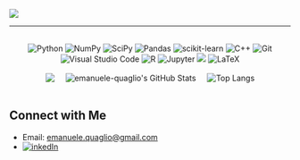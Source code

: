 ![](https://komarev.com/ghpvc/?username=emanuele-quaglio&label=PROFILE+VIEWS)

  [//]: # (example of mostly-platform-independent comment)

___
<br>

<div align="center">
  <img src="https://img.shields.io/badge/Python-3776AB?style=for-the-badge&logo=python&logoColor=white" alt="Python" />
  <img src="https://img.shields.io/badge/NumPy-013243?style=for-the-badge&logo=numpy&logoColor=white" alt="NumPy" />
  <img src="https://img.shields.io/badge/SciPy-8CAAE6?style=for-the-badge&logo=scipy&logoColor=white" alt="SciPy" />
  <img src="https://img.shields.io/badge/Pandas-150458?style=for-the-badge&logo=pandas&logoColor=white" alt="Pandas" />
  <img src="https://img.shields.io/badge/scikit--learn-F7931E?style=for-the-badge&logo=scikit-learn&logoColor=white" alt="scikit-learn" />
  <img src="https://img.shields.io/badge/C++-00599C?style=for-the-badge&logo=cplusplus&logoColor=white" alt="C++" />
  <img src="https://img.shields.io/badge/Git-F05032?style=for-the-badge&logo=git&logoColor=white" alt="Git" />
  <img src="https://img.shields.io/badge/Visual_Studio_Code-0078D4?style=for-the-badge&logo=visual-studio-code&logoColor=white" alt="Visual Studio Code" />
  <img src="https://img.shields.io/badge/R-276DC3?style=for-the-badge&logo=r&logoColor=white" alt="R" />
  <img src="https://img.shields.io/badge/Jupyter-F37626?style=for-the-badge&logo=jupyter&logoColor=white" alt="Jupyter" />
  <img src="https://img.shields.io/badge/mysql-%2300f.svg?style=for-the-badge&logo=mysql&logoColor=white alt="mySQL" />
  <img src="https://img.shields.io/badge/latex-%23008080.svg?style=for-the-badge&logo=latex&logoColor=white" alt="LaTeX" />
</div>

<br>

<div align="center" style="display: flex; justify-content: center; gap: 20px;">
 <img src="http://github-readme-streak-stats.herokuapp.com?user=emanuele-quaglio&theme=dark-smoky&hide_border=true" />
  <img src="https://github-readme-stats.vercel.app/api?username=emanuele-quaglio&show_icons=true&theme=dark" alt="emanuele-quaglio's GitHub Stats" />
  <img src="https://github-readme-stats.vercel.app/api/top-langs/?username=emanuele-quaglio&layout=compact&theme=radical" alt="Top Langs" />
</div>


<br>

## Connect with Me
- Email: [emanuele.quaglio@gmail.com](mailto:emanuele.quaglio@gmail.com)
- [![inkedIn](https://img.shields.io/badge/LinkedIn-0077B5?style=for-the-badge&logo=linkedin&logoColor=white)](https://www.linkedin.com/in/emanuele-quaglio)

